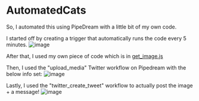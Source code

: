 # AutomatedCats

So,
I automated this using PipeDream with a little bit of my own code.

I started off by creating a trigger that automatically runs the code every 5 minutes.
![image](https://user-images.githubusercontent.com/66801986/229467375-c19f38b3-c637-458b-9442-7007527e717c.png)

After that, I used my own piece of code which is in [get_image.js](https://github.com/5vl/AutomatedCats/blob/main/get_image.js)

Then, I used the "upload_media" Twitter workflow on Pipedream with the below info set:
![image](https://user-images.githubusercontent.com/66801986/229467896-c5ad7638-bad8-4a7a-a2f9-a1230b6dfb20.png)

Lastly, I used the "twitter_create_tweet" workflow to actually post the image + a message!
![image](https://user-images.githubusercontent.com/66801986/229468270-1840c330-95fb-4031-8af4-4e9367c1258b.png)
